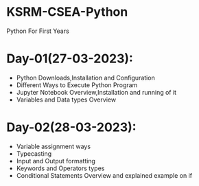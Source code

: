 # KSRM-CSEA-Python
Python For First Years

# Day-01(27-03-2023):
  - Python Downloads,Installation and Configuration
  - Different Ways to Execute Python Program
  - Jupyter Notebook Overview,Installation and running of it
  - Variables and Data types Overview
  
# Day-02(28-03-2023):
  - Variable assignment ways
  - Typecasting
  - Input and Output formatting
  - Keywords and Operators types
  - Conditional Statements Overview and explained example on if
